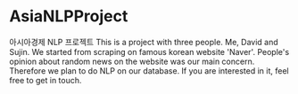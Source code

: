 # AsiaNLPProject
아시아경제 NLP 프로젝트
This is a project with three people. Me, David and Sujin.
We started from scraping on famous korean website 'Naver'.
People's opinion about random news on the website was our main concern.
Therefore we plan to do NLP on our database. If you are interested in it, feel free to get in touch.
